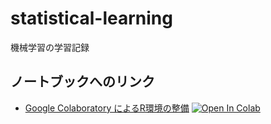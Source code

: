 # statistical-learning
機械学習の学習記録

## ノートブックへのリンク

* [Google Colaboratory によるR環境の整備](https://colab.research.google.com/github/bayashi-cl/statistical-learning/blob/main/note/intro_colab.ipynb) [![Open In Colab](https://colab.research.google.com/assets/colab-badge.svg)](https://colab.research.google.com/github/bayashi-cl/statistical-learning/blob/main/note/intro_colab.ipynb)
